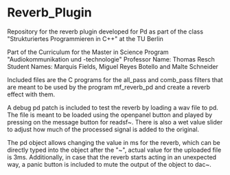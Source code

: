 # Reverb_Plugin
Repository for the reverb plugin developed for Pd as part of the class "Strukturiertes Programmieren in C++" at the TU Berlin


Part of the Curriculum for the Master in Science Program "Audiokommunikation und -technologie"
Professor Name: Thomas Resch
Student Names: Marquis Fields, Miguel Reyes Botello and Malte Schneider

Included files are the C programs for the all_pass and comb_pass filters that are meant to be used by the program mf_reverb_pd and create a reverb effect with them. 

A debug pd patch is included to test the reverb by loading a wav file to pd. The file is meant to be loaded using the openpanel button and played by pressing on the message button for readsf~. 
There is also a wet value slider to adjust how much of the processed signal is added to the original. 

The pd object allows changing the value in ms for the reverb, which can be directly typed into the object after the "~", actual value for the uploaded file is 3ms. Additionally, in case that the reverb starts acting in an unexpected way, a panic button is included to mute the output of the object to dac~.
